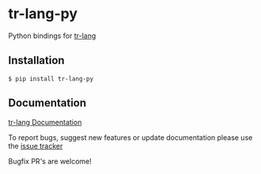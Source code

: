# tr-lang-py
Python bindings for [tr-lang](https://github.com/kaiserthe13th/tr-lang)

## Installation
```console
$ pip install tr-lang-py
```

## Documentation
[tr-lang Documentation](https://tr-lang-docs.netlify.app/english)

To report bugs, suggest new features or update documentation please use the [issue tracker](https://github.com/kaiserthe13th/tr-lang-py/issues)

Bugfix PR's are welcome!

